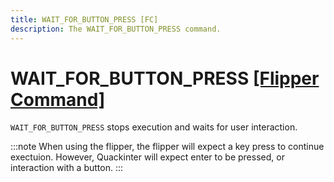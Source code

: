 ```yaml
---
title: WAIT_FOR_BUTTON_PRESS [FC]
description: The WAIT_FOR_BUTTON_PRESS command.
---
```


# WAIT_FOR_BUTTON_PRESS [[Flipper Command]](https://developer.flipper.net/flipperzero/doxygen/badusb_file_format.html#autotoc_md63)

`WAIT_FOR_BUTTON_PRESS` stops execution and waits for user interaction.

:::note
When using the flipper, the flipper will expect a key press to continue exectuion. However, Quackinter will expect enter to be pressed, or interaction with a button.
:::
